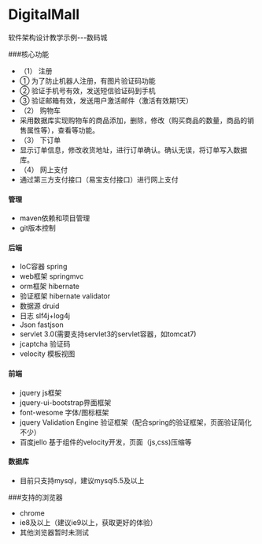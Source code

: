 # DigitalMall
软件架构设计教学示例---数码城

###核心功能
* （1） 注册
* ①	为了防止机器人注册，有图片验证码功能
* ②	验证手机号有效，发送短信验证码到手机
* ③	验证邮箱有效，发送用户激活邮件（激活有效期1天）
* （2）	购物车
* 采用数据库实现购物车的商品添加，删除，修改（购买商品的数量，商品的销售属性等），查看等功能。
* （3）	下订单
* 显示订单信息，修改收货地址，进行订单确认。确认无误，将订单写入数据库。
* （4）	网上支付
* 通过第三方支付接口（易宝支付接口）进行网上支付

#### 管理
* maven依赖和项目管理
* git版本控制

#### 后端
* IoC容器 spring
* web框架 springmvc
* orm框架 hibernate 
* 验证框架 hibernate validator
* 数据源 druid
* 日志 slf4j+log4j
* Json fastjson
* servlet 3.0(需要支持servlet3的servlet容器，如tomcat7)
* jcaptcha 验证码
* velocity 模板视图

#### 前端
* jquery js框架
* jquery-ui-bootstrap界面框架
* font-wesome 字体/图标框架
* jquery Validation Engine 验证框架（配合spring的验证框架，页面验证简化不少）
* 百度jello 基于组件的velocity开发，页面（js,css)压缩等

#### 数据库
 * 目前只支持mysql，建议mysql5.5及以上

###支持的浏览器
 * chrome
 * ie8及以上（建议ie9以上，获取更好的体验）
 * 其他浏览器暂时未测试
